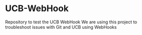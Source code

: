 # UCB-WebHook
Repository to test the UCB WebHook
We are using this project to troubleshoot issues with Git and UCB using WebHooks
